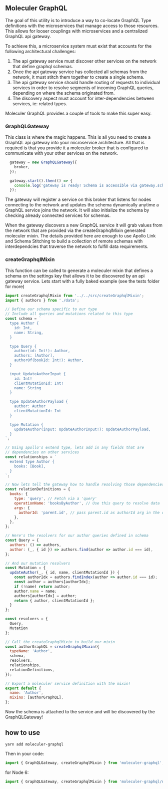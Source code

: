## Moleculer GraphQL

The goal of this utility is to introduce a way to co-locate GraphQL Type definitions with the microservices that manage access to those resources. This allows for looser couplings with microservices and a centralized GraphQL api gateway.

To achieve this, a microservice system must exist that accounts for the following architectural challenges:

1. The api gateway service must discover other services on the network that define graphql schemas.
2. Once the api gateway service has collected all schemas from the network, it must stitch them together to create a single schema.
3. The api gateway service should handle routing of requests to individual services in order to resolve segments of incoming GraphQL queries, depending on where the schema originated from.
4. The discovery aspect must account for inter-dependencies between services, ie: related types.

Moleculer GraphQL provides a couple of tools to make this super easy.

### GraphQLGateway

This class is where the magic happens. This is all you need to create a GraphQL api gateway into your microservice architecture. All that is required is that you provide it a moleculer broker that is configured to communicate with your other services on the network.

```js
  gateway = new GraphQLGateway({
    broker,
  });

  gateway.start().then(() => {
    console.log('gateway is ready! Schema is accessible via gateway.schema');
  });
```

The gateway will register a service on this broker that listens for nodes connecting to the network and updates the schema dynamically anytime a GraphQL service joins the network. It will also initialize the schema by checking already connected services for schemas.

When the gateway discovers a new GraphQL service it will grab values from the network that are provided via the createGraphqlMixin generated moleculer mixin. The details provided here are enough to use Apollo Link and Schema Stitching to build a collection of remote schemas with interdependcies that traverse the network to fulfill data requirements.

### createGraphqlMixin

This function can be called to generate a moleculer mixin that defines a schema on the settings key that allows it to be discovered by an api gateway service. Lets start with a fully baked example (see the tests folder for more)

```js
import createGraphqlMixin from '../../src/createGraphqlMixin';
import { authors } from './data';

// Define our schema specific to our type
// Include all queries and mutations related to this type
const schema = `
  type Author {
    id: Int,
    name: String,
  }

  type Query {
    author(id: Int!): Author,
    authors: [Author],
    authorOf(bookId: Int!): Author,
  }

  input UpdateAuthorInput {
    id: Int!
    clientMutationId: Int!
    name: String
  }

  type UpdateAuthorPayload {
    author: Author
    clientMutationId: Int
  }

  type Mutation {
    updateAuthor(input: UpdateAuthorInput!): UpdateAuthorPayload,
  }
`;

// Using apollo's extend type, lets add in any fields that are
// dependencies on other services
const relationships = `
  extend type Author {
    books: [Book],
  }
`;

// Now lets tell the gateway how to handle resolving those dependencies
const relationDefinitions = {
  books: {
    type: 'query', // Fetch via a 'query'
    operationName: 'booksByAuthor', // Use this query to resolve data
    args: {
      authorId: 'parent.id', // pass parent.id as authorId arg in the query
    },
  },
};

// Here's the resolvers for our author queries defined in schema
const Query = {
  authors: () => authors,
  author: (_, { id }) => authors.find(author => author.id === id),
};

// And our mutation resolvers
const Mutation = {
  updateAuthor(_, { id, name, clientMutationId }) {
    const authorIdx = authors.findIndex(author => author.id === id);
    const author = authors[authorIdx];
    if (!name) return author;
    author.name = name;
    authors[authorIdx] = author;
    return { author, clientMutationId };
  }
};

const resolvers = {
  Query,
  Mutation
};

// Call the createGraphqlMixin to build our mixin
const authorGraphQL = createGraphqlMixin({
  typeName: 'Author',
  schema,
  resolvers,
  relationships,
  relationDefinitions,
});

// Export a moleculer service definition with the mixin!
export default {
  name: 'Author',
  mixins: [authorGraphQL],
};
```

Now the schema is attached to the service and will be discovered by the GraphQLGateway!

## how to use
```yarn add moleculer-graphql```

Then in your code:
```js
import { GraphQLGateway, createGraphqlMixin } from 'moleculer-graphql';
```

for Node 6:
```js
import { GraphQLGateway, createGraphqlMixin } from 'moleculer-graphql/node6';
```


